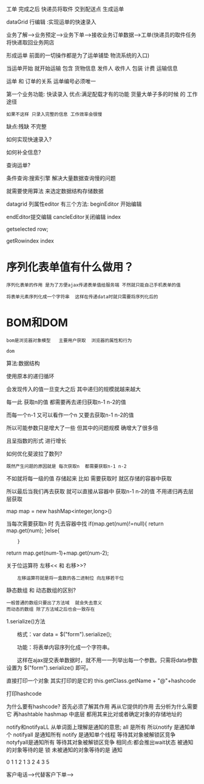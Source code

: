工单 完成之后  快递员将取件 交到配送点 生成运单


dataGrid 行编辑 :实现运单的快速录入


业务了解-->业务预定-->业务下单-->接收业务订单数据-->工单(快递员的取件任务 将快递取回业务网店

 形成运单  前面的一切操作都是为了运单铺垫 物流系统的入口)

当运单开始 就开始运输  包含 货物信息 发件人 收件人 包装 计费 运输信息 

运单 和 订单的关系
运单编号必须唯一



第一个业务功能:
快读录入
优点:满足配载才有的功能 货量大单子多的时候 的 工作途径

	如果不这样 只录入完整的信息 工作效率会很慢 

缺点:残缺 不完整

如何实现快速录入?


如何补全信息?

查询运单?

条件查询:搜索引擎  解决大量数据查询慢的问题 

就需要使用算法 来选定数据结构存储数据

datagrid  列属性editor  有三个方法: beginEditor 开始编辑

endEditor提交编辑   cancleEditor关闭编辑    index  

getselected  row;

getRowindex   index 




# 序列化表单值有什么做用？ #
	序列化表单的作用 是为了方便ajax传递表单值给服务端 不然就只能自己手机表单的值

	将表单元素序列化成一个字符串  这样在传递data时就只需要将序列化后的

# BOM和DOM #

	bom是浏览器对象模型   主要用户获取  浏览器的属性和行为 

	dom

算法:数据结构

使用原本的递归循环

会发现传入的值一旦变大之后 其中递归的规模就越来越大

每一此 获取n的值 都需要再去递归获取n-1 n-2的值 

而每一个n-1 又可以看作一个n  又要去获取n-1 n-2的值 

所以可能参数只是增大了一些 但其中的问题规模  确增大了很多倍 

且呈指数的形式 进行增长


 

如何优化斐波拉了数列?

	既然产生问题的原因就是 每次获取n  都需要获取n-1 n-2 
不如就将每一级的值 存储起来  比如 需要获取时  就区存储的容器中获取

所以最后当我们再去获取  就可以直接从容器中 获取n-1 n-2的值 不用递归再去层层获取

map<integer long> map = new hashMap<integer,long>()

当每次需要获取n 时 先去容器中找
		if(map.get(num)!=null){
		return map.get(num);
	}else{
		
		}
return map.get(num-1)+map.get(num-2);


关于位运算符  左移<< 和 右移>>?

		左移运算符就是将一盒数的各二进制位 向左移若干位

静态数组 和 动态数组的区别?

	一般普通的数组只要出了方法域  就会失去意义  
	而动态的数组 除了方法域之后也会一致存在 

	

1.serialize()方法

　　格式：var data = $("form").serialize();

　　功能：将表单内容序列化成一个字符串。

　　这样在ajax提交表单数据时，就不用一一列举出每一个参数。只需将data参数设置为 $("form").serialize() 即可。

直接打印一个对象 其实打印的是它的 this.getClass.getName + "@"+hashcode

打印hashcode 

为什么要有hashcode?
	首先必须了解其作用 再从它提供的作用 去分析为什么需要它
	再hashtable hashmap 中底层 都用其来比对或者确定对象的存储地址的

notify和notifyaLL
	从单词面上理解是通知的意思;
	all 是所有
	所以notify 是通知单个  notifyall 是通知所有
	notify 是通知单个线程 等待其对象被解锁区竞争
	notyfyall是通知所有  等待其对象被解锁区竞争
	相同点:都会推出wait状态
	被通知的对象等待的是 锁
	未被通知的对象等待的是 通知


0   1 
1   2
1   3
2   4
3   5

		


客户电话-->代替客户下单-->

